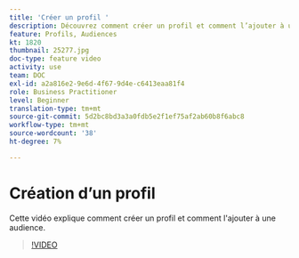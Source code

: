 ```yaml
---
title: 'Créer un profil '
description: Découvrez comment créer un profil et comment l’ajouter à une audience.
feature: Profils, Audiences
kt: 1820
thumbnail: 25277.jpg
doc-type: feature video
activity: use
team: DOC
exl-id: a2a816e2-9e6d-4f67-9d4e-c6413eaa81f4
role: Business Practitioner
level: Beginner
translation-type: tm+mt
source-git-commit: 5d2bc8bd3a3a0fdb5e2f1ef75af2ab60b8f6abc8
workflow-type: tm+mt
source-wordcount: '38'
ht-degree: 7%

---
```


# Création d’un profil

Cette vidéo explique comment créer un profil et comment l&#39;ajouter à une audience.

>[!VIDEO](https://video.tv.adobe.com/v/25277/?quality=12)
